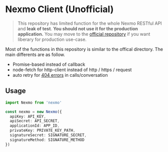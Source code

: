 # Nexmo Client (Unofficial)

> This repository has limited function for the whole Nexmo RESTful API and **leak of test**. **You should not use it for the production application.** You may move to the [official repository](https://github.com/Nexmo/nexmo-node) if you want liberary for production use-case.

Most of the functions in this repository is similar to the offical directory. The main differents are as follow.

- Promise-based instead of callback
- node-fetch for http-client instead of http / https / request
- auto retry for [404 errors](https://help.nexmo.com/hc/en-us/articles/115015969628-Why-do-I-get-a-404-when-trying-to-change-an-active-conversation-) in calls/conversation

## Usage

```typescript
import Nexmo from 'nexmo'

const nexmo = new Nexmo({
  apiKey: API_KEY,
  apiSecret: API_SECRET,
  applicationId: APP_ID,
  privateKey: PRIVATE_KEY_PATH,
  signatureSecret: SIGNATURE_SECRET,
  signatureMethod: SIGNATURE_METHOD
})
```

